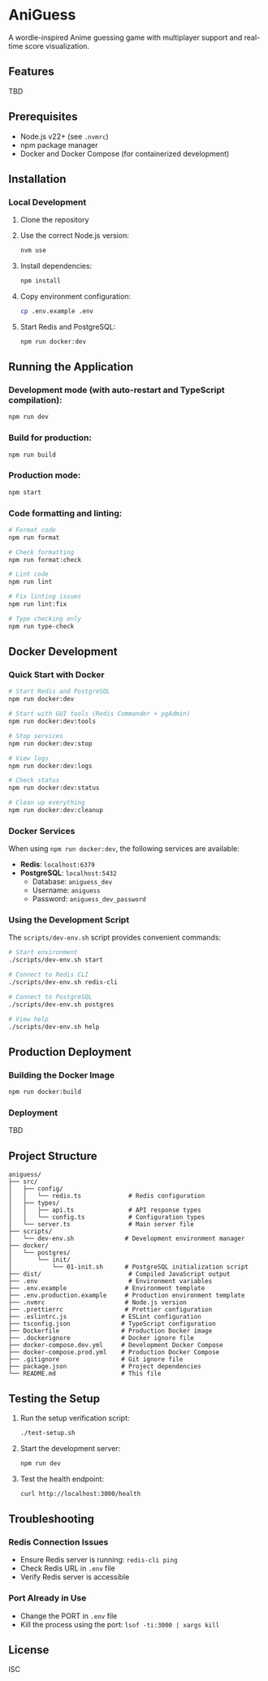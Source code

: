 # AniGuess

A wordle-inspired Anime guessing game with multiplayer support and real-time score visualization.

## Features

TBD

## Prerequisites

- Node.js v22+ (see `.nvmrc`)
- npm package manager
- Docker and Docker Compose (for containerized development)

## Installation

### Local Development

1. Clone the repository
2. Use the correct Node.js version:

   ```bash
   nvm use
   ```

3. Install dependencies:

   ```bash
   npm install
   ```

4. Copy environment configuration:

   ```bash
   cp .env.example .env
   ```

5. Start Redis and PostgreSQL:
   ```bash
   npm run docker:dev
   ```

## Running the Application

### Development mode (with auto-restart and TypeScript compilation):

```bash
npm run dev
```

### Build for production:

```bash
npm run build
```

### Production mode:

```bash
npm start
```

### Code formatting and linting:

```bash
# Format code
npm run format

# Check formatting
npm run format:check

# Lint code
npm run lint

# Fix linting issues
npm run lint:fix

# Type checking only
npm run type-check
```

## Docker Development

### Quick Start with Docker

```bash
# Start Redis and PostgreSQL
npm run docker:dev

# Start with GUI tools (Redis Commander + pgAdmin)
npm run docker:dev:tools

# Stop services
npm run docker:dev:stop

# View logs
npm run docker:dev:logs

# Check status
npm run docker:dev:status

# Clean up everything
npm run docker:dev:cleanup
```

### Docker Services

When using `npm run docker:dev`, the following services are available:

- **Redis**: `localhost:6379`
- **PostgreSQL**: `localhost:5432`
  - Database: `aniguess_dev`
  - Username: `aniguess`
  - Password: `aniguess_dev_password`

### Using the Development Script

The `scripts/dev-env.sh` script provides convenient commands:

```bash
# Start environment
./scripts/dev-env.sh start

# Connect to Redis CLI
./scripts/dev-env.sh redis-cli

# Connect to PostgreSQL
./scripts/dev-env.sh postgres

# View help
./scripts/dev-env.sh help
```

## Production Deployment

### Building the Docker Image

```bash
npm run docker:build
```

### Deployment

TBD

## Project Structure

```
aniguess/
├── src/
│   ├── config/
│   │   └── redis.ts             # Redis configuration
│   ├── types/
│   │   ├── api.ts               # API response types
│   │   └── config.ts            # Configuration types
│   └── server.ts                # Main server file
├── scripts/
│   └── dev-env.sh              # Development environment manager
├── docker/
│   └── postgres/
│       └── init/
│           └── 01-init.sh      # PostgreSQL initialization script
├── dist/                        # Compiled JavaScript output
├── .env                         # Environment variables
├── .env.example                # Environment template
├── .env.production.example     # Production environment template
├── .nvmrc                      # Node.js version
├── .prettierrc                 # Prettier configuration
├── .eslintrc.js               # ESLint configuration
├── tsconfig.json              # TypeScript configuration
├── Dockerfile                 # Production Docker image
├── .dockerignore              # Docker ignore file
├── docker-compose.dev.yml     # Development Docker Compose
├── docker-compose.prod.yml    # Production Docker Compose
├── .gitignore                 # Git ignore file
├── package.json               # Project dependencies
└── README.md                  # This file
```

## Testing the Setup

1. Run the setup verification script:

   ```bash
   ./test-setup.sh
   ```

2. Start the development server:

   ```bash
   npm run dev
   ```

3. Test the health endpoint:

   ```bash
   curl http://localhost:3000/health
   ```

## Troubleshooting

### Redis Connection Issues

- Ensure Redis server is running: `redis-cli ping`
- Check Redis URL in `.env` file
- Verify Redis server is accessible

### Port Already in Use

- Change the PORT in `.env` file
- Kill the process using the port: `lsof -ti:3000 | xargs kill`

## License

ISC
